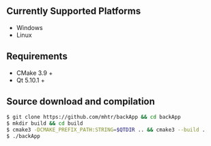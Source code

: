 ## Currently Supported Platforms
  - Windows
  - Linux

## Requirements
  - CMake 3.9 +
  - Qt 5.10.1 +

## Source download and compilation
```sh
$ git clone https://github.com/mhtr/backApp && cd backApp
$ mkdir build && cd build
$ cmake3 -DCMAKE_PREFIX_PATH:STRING=$QTDIR .. && cmake3 --build .
$ ./backApp
```


